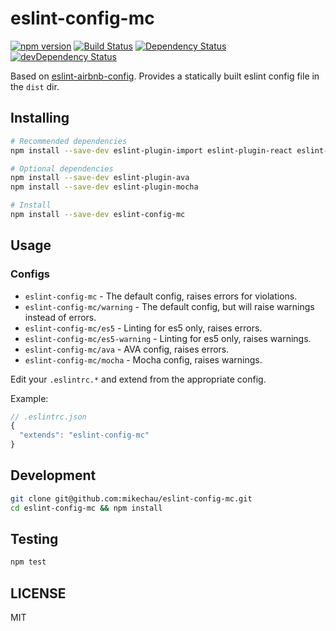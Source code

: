 # eslint-config-mc

[![npm version](https://badge.fury.io/js/eslint-config-mc.svg)](https://badge.fury.io/js/eslint-config-mc) [![Build Status](https://travis-ci.org/mikechau/eslint-config-mc.svg?branch=master)](https://travis-ci.org/mikechau/eslint-config-mc) [![Dependency Status](https://david-dm.org/mikechau/eslint-config-mc.svg)](https://david-dm.org/mikechau/eslint-config-mc) [![devDependency Status](https://david-dm.org/mikechau/eslint-config-mc/dev-status.svg)](https://david-dm.org/mikechau/eslint-config-mc#info=devDependencies)

Based on [eslint-airbnb-config](https://github.com/airbnb/javascript/tree/master/packages/eslint-config-airbnb). Provides a statically built eslint config file in the `dist` dir.

## Installing

```bash
# Recommended dependencies
npm install --save-dev eslint-plugin-import eslint-plugin-react eslint-plugin-jsx-a11y eslint

# Optional dependencies
npm install --save-dev eslint-plugin-ava
npm install --save-dev eslint-plugin-mocha

# Install
npm install --save-dev eslint-config-mc
```

## Usage

### Configs

- `eslint-config-mc` - The default config, raises errors for violations.
- `eslint-config-mc/warning` - The default config, but will raise warnings instead of errors.
- `eslint-config-mc/es5` - Linting for es5 only, raises errors.
- `eslint-config-mc/es5-warning` - Linting for es5 only, raises warnings.
- `eslint-config-mc/ava` - AVA config, raises errors.
- `eslint-config-mc/mocha` - Mocha config, raises warnings.

Edit your `.eslintrc.*` and extend from the appropriate config.

Example:

```javascript
// .eslintrc.json
{
  "extends": "eslint-config-mc"
}
```

## Development

```bash
git clone git@github.com:mikechau/eslint-config-mc.git
cd eslint-config-mc && npm install
```

## Testing

```bash
npm test
```

## LICENSE

MIT

